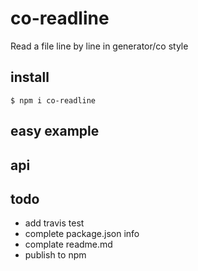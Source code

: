 # co-readline

Read a file line by line in generator/co style

## install

`$ npm i co-readline`

## easy example

## api



## todo

* add travis test
* complete package.json info
* complate readme.md
* publish to npm
